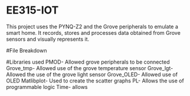 # EE315-IOT
This project uses the PYNQ-Z2 and the Grove peripherals to emulate a smart home. It records, stores and processes data obtained from Grove sensors and visually represents it.

#File Breakdown

#Libraries used 
PMOD- Allowed grove peripherals to be connected
Grove_tmp- Allowed use of the grove temperature sensor
Grove_lgt- Allowed the use of the grove light sensor
Grove_OLED- Allowed use of OLED
Matlibplot- Used to create the scatter graphs 
PL- Allows the use of programmable logic
Time- allows 
